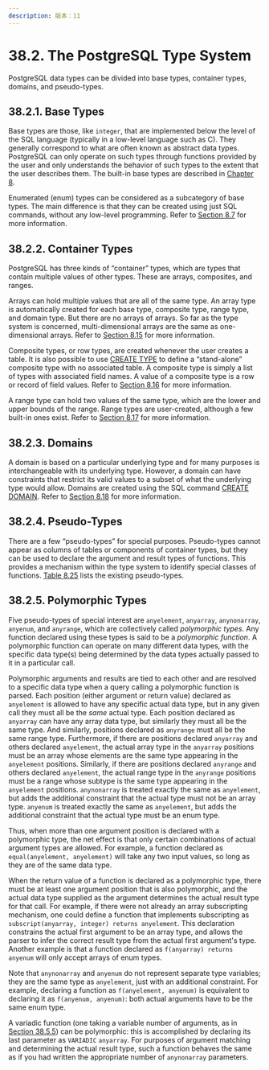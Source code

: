 ```yaml
---
description: 版本：11
---
```


# 38.2. The PostgreSQL Type System

PostgreSQL data types can be divided into base types, container types, domains, and pseudo-types.

## 38.2.1. Base Types

Base types are those, like `integer`, that are implemented below the level of the SQL language \(typically in a low-level language such as C\). They generally correspond to what are often known as abstract data types. PostgreSQL can only operate on such types through functions provided by the user and only understands the behavior of such types to the extent that the user describes them. The built-in base types are described in [Chapter 8](https://www.postgresql.org/docs/11/datatype.html).

Enumerated \(enum\) types can be considered as a subcategory of base types. The main difference is that they can be created using just SQL commands, without any low-level programming. Refer to [Section 8.7](https://www.postgresql.org/docs/11/datatype-enum.html) for more information.

## 38.2.2. Container Types

PostgreSQL has three kinds of “container” types, which are types that contain multiple values of other types. These are arrays, composites, and ranges.

Arrays can hold multiple values that are all of the same type. An array type is automatically created for each base type, composite type, range type, and domain type. But there are no arrays of arrays. So far as the type system is concerned, multi-dimensional arrays are the same as one-dimensional arrays. Refer to [Section 8.15](https://www.postgresql.org/docs/11/arrays.html) for more information.

Composite types, or row types, are created whenever the user creates a table. It is also possible to use [CREATE TYPE](https://www.postgresql.org/docs/11/sql-createtype.html) to define a “stand-alone” composite type with no associated table. A composite type is simply a list of types with associated field names. A value of a composite type is a row or record of field values. Refer to [Section 8.16](https://www.postgresql.org/docs/11/rowtypes.html) for more information.

A range type can hold two values of the same type, which are the lower and upper bounds of the range. Range types are user-created, although a few built-in ones exist. Refer to [Section 8.17](https://www.postgresql.org/docs/11/rangetypes.html) for more information.

## 38.2.3. Domains

A domain is based on a particular underlying type and for many purposes is interchangeable with its underlying type. However, a domain can have constraints that restrict its valid values to a subset of what the underlying type would allow. Domains are created using the SQL command [CREATE DOMAIN](https://www.postgresql.org/docs/11/sql-createdomain.html). Refer to [Section 8.18](https://www.postgresql.org/docs/11/domains.html) for more information.

## 38.2.4. Pseudo-Types

There are a few “pseudo-types” for special purposes. Pseudo-types cannot appear as columns of tables or components of container types, but they can be used to declare the argument and result types of functions. This provides a mechanism within the type system to identify special classes of functions. [Table 8.25](https://www.postgresql.org/docs/11/datatype-pseudo.html#DATATYPE-PSEUDOTYPES-TABLE) lists the existing pseudo-types.

## 38.2.5. Polymorphic Types

Five pseudo-types of special interest are `anyelement`, `anyarray`, `anynonarray`, `anyenum`, and `anyrange`, which are collectively called _polymorphic types_. Any function declared using these types is said to be a _polymorphic function_. A polymorphic function can operate on many different data types, with the specific data type\(s\) being determined by the data types actually passed to it in a particular call.

Polymorphic arguments and results are tied to each other and are resolved to a specific data type when a query calling a polymorphic function is parsed. Each position \(either argument or return value\) declared as `anyelement` is allowed to have any specific actual data type, but in any given call they must all be the _same_ actual type. Each position declared as `anyarray` can have any array data type, but similarly they must all be the same type. And similarly, positions declared as `anyrange` must all be the same range type. Furthermore, if there are positions declared `anyarray` and others declared `anyelement`, the actual array type in the `anyarray` positions must be an array whose elements are the same type appearing in the `anyelement` positions. Similarly, if there are positions declared `anyrange` and others declared `anyelement`, the actual range type in the `anyrange` positions must be a range whose subtype is the same type appearing in the `anyelement` positions. `anynonarray` is treated exactly the same as `anyelement`, but adds the additional constraint that the actual type must not be an array type. `anyenum` is treated exactly the same as `anyelement`, but adds the additional constraint that the actual type must be an enum type.

Thus, when more than one argument position is declared with a polymorphic type, the net effect is that only certain combinations of actual argument types are allowed. For example, a function declared as `equal(anyelement, anyelement)` will take any two input values, so long as they are of the same data type.

When the return value of a function is declared as a polymorphic type, there must be at least one argument position that is also polymorphic, and the actual data type supplied as the argument determines the actual result type for that call. For example, if there were not already an array subscripting mechanism, one could define a function that implements subscripting as `subscript(anyarray, integer) returns anyelement`. This declaration constrains the actual first argument to be an array type, and allows the parser to infer the correct result type from the actual first argument's type. Another example is that a function declared as `f(anyarray) returns anyenum` will only accept arrays of enum types.

Note that `anynonarray` and `anyenum` do not represent separate type variables; they are the same type as `anyelement`, just with an additional constraint. For example, declaring a function as `f(anyelement, anyenum)` is equivalent to declaring it as `f(anyenum, anyenum)`: both actual arguments have to be the same enum type.

A variadic function \(one taking a variable number of arguments, as in [Section 38.5.5](https://www.postgresql.org/docs/11/xfunc-sql.html#XFUNC-SQL-VARIADIC-FUNCTIONS)\) can be polymorphic: this is accomplished by declaring its last parameter as `VARIADIC` `anyarray`. For purposes of argument matching and determining the actual result type, such a function behaves the same as if you had written the appropriate number of `anynonarray` parameters.

